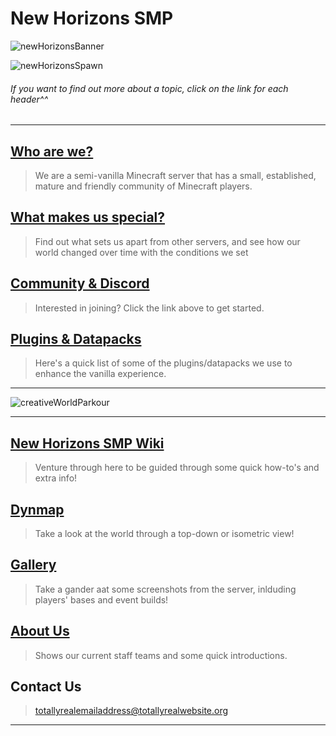 # New Horizons SMP

![newHorizonsBanner](https://static.planetminecraft.com/files/banner/869255_3.gif)

![newHorizonsSpawn](https://github.com/NewHorizonsMC/.github/blob/main/lib/screenshots/spawnAtNight.png)

###### If you want to find out more about a topic, click on the link for each header^^

--------------------------------------------------------------------------------------

## [Who are we?](https://github.com/NewHorizonsMC/.github/blob/main/lib/text/whoAreWe.md)
> We are a semi-vanilla Minecraft server that has a small, established, mature and friendly community of Minecraft players.

## [What makes us special?](https://github.com/NewHorizonsMC/.github/blob/main/lib/text/ourThing.md)

> Find out what sets us apart from other servers, and see how our world changed over time with the conditions we set

## [Community & Discord](https://github.com/NewHorizonsMC/.github/blob/main/lib/text/communityAndDiscord.md)

> Interested in joining? Click the link above to get started.

## [Plugins & Datapacks](https://github.com/NewHorizonsMC/.github/blob/main/lib/text/pluginsAndDatapacks.md)

> Here's a quick list of some of the plugins/datapacks we use to enhance the vanilla experience.

--------------------------------------------------------------------------------------

![creativeWorldParkour](https://github.com/NewHorizonsMC/.github/blob/main/lib/screenshots/creativeWorldParkour.png)

--------------------------------------------------------------------------------------

## [New Horizons SMP Wiki](https://github.com/NewHorizonsMC/.github/wiki)

> Venture through here to be guided through some quick how-to's and extra info!

## [Dynmap](http://newhorizonssmp.minecraft.best:8100/)

> Take a look at the world through a top-down or isometric view!

## [Gallery](https://github.com/NewHorizonsMC/.github/blob/main/lib/text/gallery.md)

> Take a gander aat some screenshots from the server, inlduding players' bases and event builds!

## [About Us](https://github.com/NewHorizonsMC/.github/blob/main/lib/text/staffPage.md)

> Shows our current staff teams and some quick introductions.

## Contact Us

> [totallyrealemailaddress@totallyrealwebsite.org](https://github.com/NewHorizonsMC/.github/blob/main/lib/text/hehe.md)

--------------------------------------------------------------------------------------
